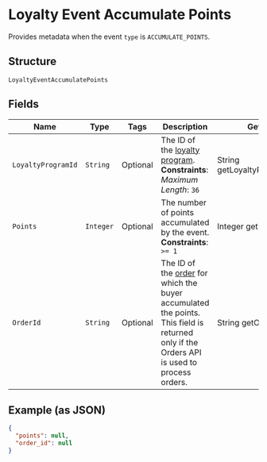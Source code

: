 
# Loyalty Event Accumulate Points

Provides metadata when the event `type` is `ACCUMULATE_POINTS`.

## Structure

`LoyaltyEventAccumulatePoints`

## Fields

| Name | Type | Tags | Description | Getter |
|  --- | --- | --- | --- | --- |
| `LoyaltyProgramId` | `String` | Optional | The ID of the [loyalty program](../../doc/models/loyalty-program.md).<br>**Constraints**: *Maximum Length*: `36` | String getLoyaltyProgramId() |
| `Points` | `Integer` | Optional | The number of points accumulated by the event.<br>**Constraints**: `>= 1` | Integer getPoints() |
| `OrderId` | `String` | Optional | The ID of the [order](../../doc/models/order.md) for which the buyer accumulated the points.<br>This field is returned only if the Orders API is used to process orders. | String getOrderId() |

## Example (as JSON)

```json
{
  "points": null,
  "order_id": null
}
```

